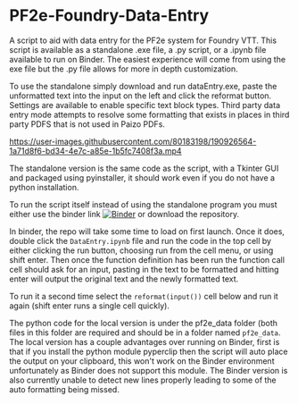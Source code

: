 # PF2e-Foundry-Data-Entry

A script to aid with data entry for the PF2e system for Foundry VTT. This script is available as a standalone .exe file, a .py script, or a .ipynb file available to run on Binder.  The easiest experience will come from using the exe file but the .py file allows for more in depth customization.

To use the standalone simply download and run dataEntry.exe, paste the unformatted text into the input on the left and click the reformat button. Settings are available to enable specific text block types. Third party data entry mode attempts to resolve some formatting that exists in places in third party PDFS that is not used in Paizo PDFs.

https://user-images.githubusercontent.com/80183198/190926564-1a71d8f6-bd34-4e7c-a85e-1b5fc7408f3a.mp4

The standalone version is the same code as the script, with a Tkinter GUI and packaged using pyinstaller, it should work even if you do not have a python installation.

To run the script itself instead of using the standalone program you must either use the binder link [![Binder](https://mybinder.org/badge_logo.svg)](https://mybinder.org/v2/gh/TikaelSol/PF2e-Foundry-Data-Entry/HEAD) or download the repository.

In binder, the repo will take some time to load on first launch.  Once it does, double click the `DataEntry.ipynb` file and run the code in the top cell by either clicking the run button, choosing run from the cell menu, or using shift enter.  Then once the function definition has been run the function call cell should ask for an input, pasting in the text to be formatted and hitting enter will output the original text and the newly formatted text.

To run it a second time select the `reformat(input())` cell below and run it again (shift enter runs a single cell quickly).

The python code for the local version is under the pf2e_data folder (both files in this folder are required and should be in a folder named `pf2e_data`. The local version has a couple advantages over running on Binder, first is that if you install the python module pyperclip then the script will auto place the output on your clipboard, this won't work on the Binder environment unfortunately as Binder does not support this module.  The Binder version is also currently unable to detect new lines properly leading to some of the auto formatting being missed.
